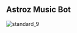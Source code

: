 ## Astroz Music Bot
![standard_9](https://user-images.githubusercontent.com/81439903/112682093-a0901300-8e95-11eb-8cb7-1cd6fcd43740.gif)
